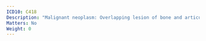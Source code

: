 ```yaml
---
ICD10: C418
Description: "Malignant neoplasm: Overlapping lesion of bone and articular cartilage"
Matters: No
Weight: 0
---
```



